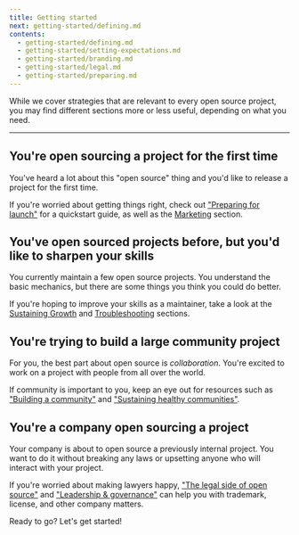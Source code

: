 ```yaml
---
title: Getting started
next: getting-started/defining.md
contents:
  - getting-started/defining.md
  - getting-started/setting-expectations.md
  - getting-started/branding.md
  - getting-started/legal.md
  - getting-started/preparing.md
---
```


While we cover strategies that are relevant to every open source project, you may find different sections more or less useful, depending on what you need.

---

## You're open sourcing a project for the first time
You've heard a lot about this "open source" thing and you'd like to release a project for the first time.

If you're worried about getting things right, check out ["Preparing for launch"](../preparing) for a quickstart guide, as well as the [Marketing](../../marketing/index) section.

## You've open sourced projects before, but you'd like to sharpen your skills
You currently maintain a few open source projects. You understand the basic mechanics, but there are some things you think you could do better.

If you're hoping to improve your skills as a maintainer, take a look at the [Sustaining Growth](../../sustaining/index) and [Troubleshooting](../../troubleshooting/index) sections.

## You're trying to build a large community project
For you, the best part about open source is *collaboration*. You're excited to work on a project with people from all over the world.

If community is important to you, keep an eye out for resources such as ["Building a community"](../../marketing/building-community) and ["Sustaining healthy communities"](../../sustaining/healthy-communities).

## You're a company open sourcing a project
Your company is about to open source a previously internal project. You want to do it without breaking any laws or upsetting anyone who will interact with your project.

If you're worried about making lawyers happy, ["The legal side of open source"](../legal) and ["Leadership & governance"](../../sustaining/leadership) can help you with trademark, license, and other company matters.

Ready to go? Let's get started!
